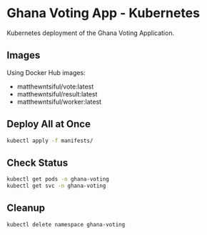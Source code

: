 # Ghana Voting App - Kubernetes

Kubernetes deployment of the Ghana Voting Application.

## Images

Using Docker Hub images:
- matthewntsiful/vote:latest
- matthewntsiful/result:latest
- matthewntsiful/worker:latest

## Deploy All at Once

```bash
kubectl apply -f manifests/
```

## Check Status

```bash
kubectl get pods -n ghana-voting
kubectl get svc -n ghana-voting
```

## Cleanup

```bash
kubectl delete namespace ghana-voting
```